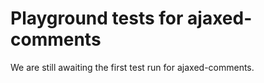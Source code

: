 # Playground tests for ajaxed-comments
We are still awaiting the first test run for ajaxed-comments.
